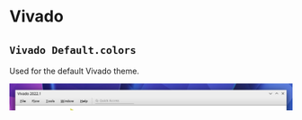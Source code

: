# Vivado

## `Vivado Default.colors`

Used for the default Vivado theme.

![](/.github/vivado%20default.png)
